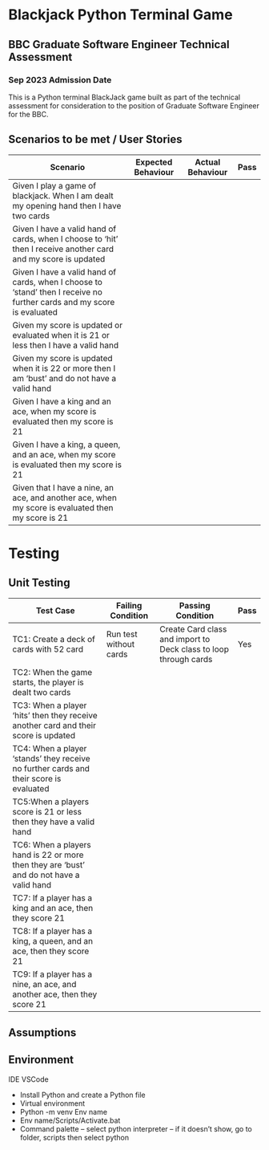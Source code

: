 # Blackjack Python Terminal Game  
## BBC Graduate Software Engineer Technical Assessment 
### Sep 2023 Admission Date 

This is a Python terminal BlackJack game built as part of the technical assessment for consideration to the position of Graduate Software Engineer for the BBC.

## Scenarios to be met / User Stories

Scenario | Expected Behaviour | Actual Behaviour | Pass |
------- | ----------| ---------------------------- | ---------------------------|
 | Given I play a game of blackjack. When I am dealt my opening hand then I have two cards |||
 | Given I have a valid hand of cards, when I choose to ‘hit’ then I receive another card and my score is updated |||
 | Given I have a valid hand of cards, when I choose to ‘stand’ then I receive no further cards and my score is evaluated |||
 | Given my score is updated or evaluated when it is 21 or less then I have a valid hand |||
 | Given my score is updated when it is 22 or more then I am ‘bust’ and do not have a valid hand |||
 | Given I have a king and an ace, when my score is evaluated then my score is 21 |||
 | Given I have a king, a queen, and an ace, when my score is evaluated then my score is 21 |||
 | Given that I have a nine, an ace, and another ace, when my score is evaluated then my score is 21 |||


 # Testing 
 ## Unit Testing 

 
Test Case| Failing Condition | Passing Condition | Pass |
------- | ----------| ---------------------------- | ---------------------------|
 | TC1: Create a deck of cards with 52 card | Run test without cards | Create Card class and import to Deck class to loop through cards | Yes
 | TC2: When the game starts, the player is dealt two cards | | |
 | TC3: When a player ‘hits’ then they receive another card and their score is updated |||
 | TC4: When a player ‘stands’ they receive no further cards and their score is evaluated |||
 | TC5:When a players score is 21 or less then they have a valid hand |||
 | TC6: When a players hand is 22 or more then they are ‘bust’ and do not have a valid hand |||
 | TC7: If a player has a king and an ace, then they score 21 |||
 |TC8: If a player has a king, a queen, and an ace, then they score 21 |||
 | TC9: If a player has a nine, an ace, and another ace, then they score 21 |||


 ## Assumptions 

 ## Environment

 IDE VSCode 
- Install Python and create a Python file  
- Virtual environment   
- Python -m venv Env name
- Env name/Scripts/Activate.bat
- Command palette – select python interpreter – if it doesn’t show, go to folder, scripts then select python 


 


